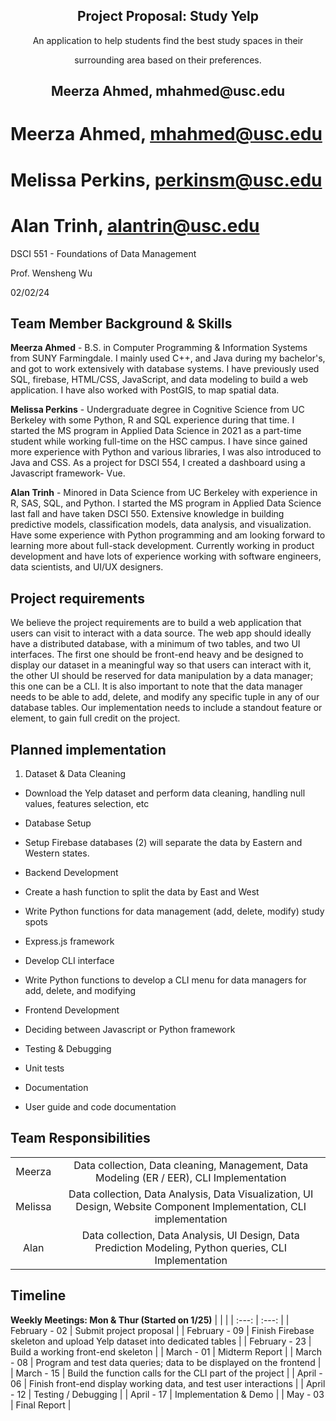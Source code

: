 <h2 align="center"> Project Proposal: Study Yelp </h2>

<p align="center">An application to help students find the best study spaces in their</p>
<p align="center">surrounding area based on their preferences.</p>


<h2 align="center">Meerza Ahmed, mhahmed@usc.edu</h2>

# Meerza Ahmed, mhahmed@usc.edu  

# Melissa Perkins, perkinsm@usc.edu

# Alan Trinh, alantrin@usc.edu

DSCI 551 - Foundations of Data Management

Prof. Wensheng Wu

02/02/24


## <span style="text - decoration: underline;">Team Member Background & Skills</span>

**Meerza Ahmed** - B.S. in Computer Programming & Information Systems from SUNY Farmingdale. I mainly used C++, and Java during my bachelor's, and got to work extensively with database systems. I have previously used SQL, firebase, HTML/CSS, JavaScript, and data modeling to build a web application. I have also worked with PostGIS, to map spatial data.

**Melissa Perkins** - Undergraduate degree in Cognitive Science from UC Berkeley with some Python, R and SQL experience during that time. I started the MS program in Applied Data Science in 2021 as a part-time student while working full-time on the HSC campus. I have since gained more experience with Python and various libraries, I was also introduced to Java and CSS. As a project for DSCI 554, I created a dashboard using a Javascript framework- Vue.

**Alan Trinh** - Minored in Data Science from UC Berkeley with experience in R, SAS, SQL, and Python. I started the MS program in Applied Data Science last fall and have taken DSCI 550. Extensive knowledge in building predictive models, classification models, data analysis, and visualization. Have some experience with Python programming and am looking forward to learning more about full-stack development. Currently working in product development and have lots of experience working with software engineers, data scientists, and UI/UX designers.

## <span style="text - decoration: underline;">Project requirements</span>

We believe the project requirements are to build a web application that users can visit to interact with a data source. The web app should ideally have a distributed database, with a minimum of two tables, and two UI interfaces. The first one should be front-end heavy and be designed to display our dataset in a meaningful way so that users can interact with it, the other UI should be reserved for data manipulation by a data manager; this one can be a CLI. It is also important to note that the data manager needs to be able to add, delete, and modify any specific tuple in any of our database tables. Our implementation needs to include a standout feature or element, to gain full credit on the project.

## <span style="text - decoration: underline;">Planned implementation</span>

1. Dataset & Data Cleaning

- Download the Yelp dataset and perform data cleaning, handling null values, features selection, etc

- Database Setup

- Setup Firebase databases (2) will separate the data by Eastern and Western states.

- Backend Development

- Create a hash function to split the data by East and West

- Write Python functions for data management (add, delete, modify) study spots

- Express.js framework

- Develop CLI interface

- Write Python functions to develop a CLI menu for data managers for add, delete, and modifying

- Frontend Development

- Deciding between Javascript or Python framework

- Testing & Debugging

- Unit tests

- Documentation

- User guide and code documentation

## <span style="text - decoration: underline;">Team Responsibilities</span>
| | |
| :---: | :---: | 
| Meerza | Data collection, Data cleaning, Management, Data Modeling (ER / EER), CLI Implementation |
| Melissa | Data collection, Data Analysis, Data Visualization, UI Design, Website Component Implementation, CLI implementation |
| Alan | Data collection, Data Analysis, UI Design, Data Prediction Modeling, Python queries, CLI Implementation |

## <span style="text - decoration: underline;">Timeline</span>

**Weekly Meetings: Mon & Thur (Started on 1/25)**
| | |
| :---: |  :---: | 
| February - 02 | Submit project proposal |
| February - 09 | Finish Firebase skeleton and upload Yelp dataset into dedicated tables |
| February - 23 | Build a working front-end skeleton |
| March - 01 | Midterm Report |
| March - 08 | Program and test data queries; data to be displayed on the frontend  |
| March - 15 | Build the function calls for the CLI part of the project |
| April - 06 | Finish front-end display working data, and test user interactions |
| April - 12 | Testing / Debugging |
| April - 17 | Implementation & Demo  |
| May - 03 | Final Report |
